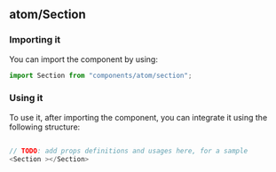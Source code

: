 ## atom/Section

<!-- TODO: add a description here! -->

### Importing it

You can import the component by using:

```js
import Section from "components/atom/section";
```

### Using it

To use it, after importing the component, you can integrate it using the following structure:

```js

// TODO: add props definitions and usages here, for a sample
<Section ></Section>

```